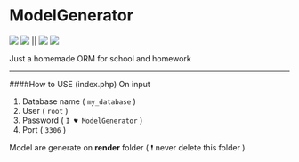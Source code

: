 # ModelGenerator
![](https://img.shields.io/badge/version-0.1-brightgreen.svg) ![](https://img.shields.io/badge/Database-SQL-blue.svg) || ![](https://img.shields.io/badge/Need%20for%20generate-Php%20server-red) ![](https://img.shields.io/badge/Use%20-%20PHP%20PDO-red)


Just a homemade ORM for school and homework

<hr>

####How to USE (index.php)
On input
 1. Database name ( `my_database` )
 2. User ( `root` )
 3. Password ( `I ♥ ModelGenerator` )
 4. Port ( `3306` )
 
 
 Model are generate on **render** folder ( :exclamation: never delete this folder )

